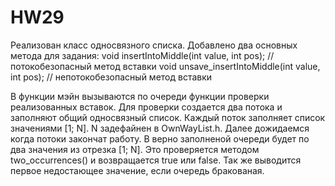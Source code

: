 # HW29

Реализован класс односвязного списка. 
Добавлено два основных метода для задания:
    void insertIntoMiddle(int value, int pos); // потокобезопасный метод вставки
    void unsave_insertIntoMiddle(int value, int pos); // непотокобезопасный метод вставки

В функции мэйн вызываются по очереди функции проверки реализованных вставок.
Для проверки создается два потока и заполняют общий односвязный список. 
Каждый поток заполняет список значениями [1; N]. N задефайнен в OwnWayList.h.
Далее дожидаемся когда потоки закончат работу.
В верно заполненой очереди будет по два значения из отрезка [1; N]. 
Это проверяется методом two_occurrences() и возвращается true или false. 
Так же выводится первое недостающее значение, если очередь бракованая.
